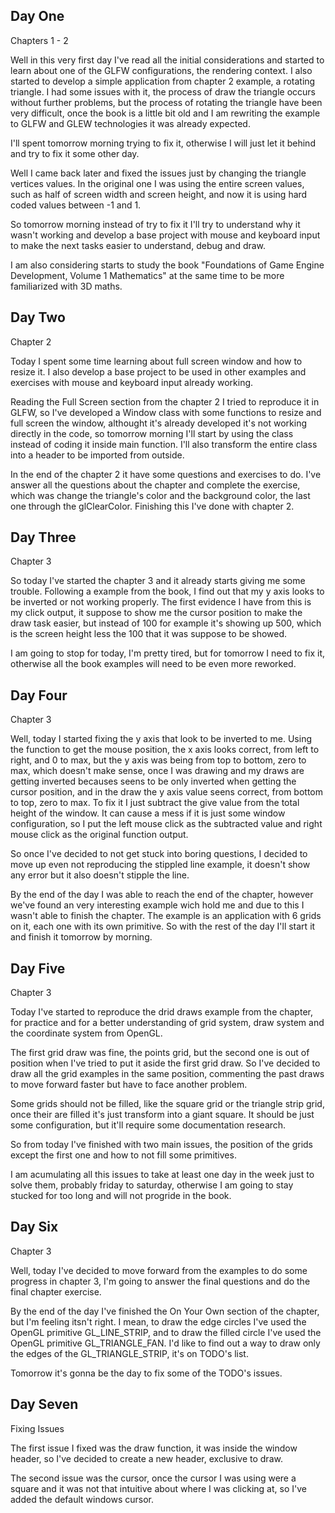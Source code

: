 ## Day One

Chapters 1 - 2

Well in this very first day I've read all the initial considerations and started to learn about one of the GLFW configurations, the rendering context. I also started to develop a simple application from chapter 2 example, a rotating triangle. I had some issues with it, the process of draw the triangle occurs without further problems, but the process of rotating the triangle have been very difficult, once the book is a little bit old and I am rewriting the example to GLFW and GLEW technologies it was already expected.

I'll spent tomorrow morning trying to fix it, otherwise I will just let it behind and try to fix it some other day.

Well I came back later and fixed the issues just by changing the triangle vertices values. In the original one I was using the entire screen values, such as half of screen width and screen height, and now it is using hard coded values between -1 and 1.

So tomorrow morning instead of try to fix it I'll try to understand why it wasn't working and develop a base project with mouse and keyboard input to make the next tasks easier to understand, debug and draw.

I am also considering starts to study the book "Foundations of Game Engine Development, Volume 1 Mathematics" at the same time to be more familiarized with 3D maths.

## Day Two

Chapter 2

Today I spent some time learning about full screen window and how to resize it. I also develop a base project to be used in other examples and exercises with mouse and keyboard input already working.

Reading the Full Screen section from the chapter 2 I tried to reproduce it in GLFW, so I've developed a Window class with some functions to resize and full screen the window, althought it's already developed it's not working directly in the code, so tomorrow morning I'll start by using the class instead of coding it inside main function. I'll also transform the entire class into a header to be imported from outside.

In the end of the chapter 2 it have some questions and exercises to do. I've answer all the questions about the chapter and complete the exercise, which was change the triangle's color and the background color, the last one through the glClearColor. Finishing this I've done with chapter 2.

## Day Three

Chapter 3

So today I've started the chapter 3 and it already starts giving me some trouble. Following a example from the book, I find out that my y axis looks to be inverted or not working properly. The first evidence I have from this is my click output, it suppose to show me the cursor position to make the draw task easier, but instead of 100 for example it's showing up 500, which is the screen height less the 100 that it was suppose to be showed. 

I am going to stop for today, I'm pretty tired, but for tomorrow I need to fix it, otherwise all the book examples will need to be even more reworked.

## Day Four

Chapter 3

Well, today I started fixing the y axis that look to be inverted to me. Using the function to get the mouse position, the x axis looks correct, from left to right, and 0 to max, but the y axis was being from top to bottom, zero to max, which doesn't make sense, once I was drawing and my draws are getting inverted becauses seens to be only inverted when getting the cursor position, and in the draw the y axis value seens correct, from bottom to top, zero to max. To fix it I just subtract the give value from the total height of the window. It can cause a mess if it is just some window configuration, so I put the left mouse click as the subtracted value and right mouse click as the original function output.

So once I've decided to not get stuck into boring questions, I decided to move up even not reproducing the stippled line example, it doesn't show any error but it also doesn't stipple the line.

By the end of the day I was able to reach the end of the chapter, however we've found an very interesting example wich hold me and due to this I wasn't able to finish the chapter. The example is an application with 6 grids on it, each one with its own primitive. So with the rest of the day I'll start it and finish it tomorrow by morning.

## Day Five

Chapter 3

Today I've started to reproduce the drid draws example from the chapter, for practice and for a better understanding of grid system, draw system and the coordinate system from OpenGL. 

The first grid draw was fine, the points grid, but the second one is out of position when I've tried to put it aside the first grid draw. So I've decided to draw all the grid examples in the same position, commenting the past draws to move forward faster but have to face another problem.

Some grids should not be filled, like the square grid or the triangle strip grid, once their are filled it's just transform into a giant square. It should be just some configuration, but it'll require some documentation research.

So from today I've finished with two main issues, the position of the grids except the first one and how to not fill some primitives.

I am acumulating all this issues to take at least one day in the week just to solve them, probably friday to saturday, otherwise I am going to stay stucked for too long and will not progride in the book.

## Day Six

Chapter 3

Well, today I've decided to move forward from the examples to do some progress in chapter 3, I'm going to answer the final questions and do the final chapter exercise.

By the end of the day I've finished the On Your Own section of the chapter, but I'm feeling itsn't right. I mean, to draw the edge circles I've used the OpenGL primitive GL_LINE_STRIP, and to draw the filled circle I've used the OpenGL primitive GL_TRIANGLE_FAN. I'd like to find out a way to draw only the edges of the GL_TRIANGLE_STRIP, it's on TODO's list.

Tomorrow it's gonna be the day to fix some of the TODO's issues.

## Day Seven

Fixing Issues

The first issue I fixed was the draw function, it was inside the window header, so I've decided to create a new header, exclusive to draw.

The second issue was the cursor, once the cursor I was using were a square and it was not that intuitive about where I was clicking at, so I've added the default windows cursor.
